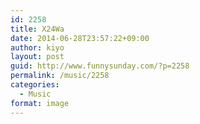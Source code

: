 ```yaml
---
id: 2258
title: X24Wa
date: 2014-06-28T23:57:22+09:00
author: kiyo
layout: post
guid: http://www.funnysunday.com/?p=2258
permalink: /music/2258
categories:
  - Music
format: image
---
```

